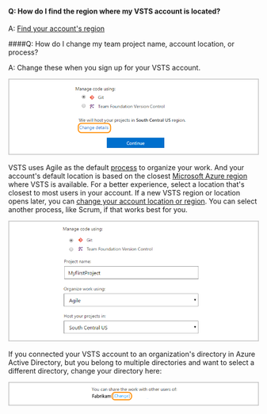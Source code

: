 
#### Q: How do I find the region where my VSTS account is located? 

A: [Find your account's region](../organizations/accounts/change-account-location.md)


####Q: How do I change my team project name, account location, or process? 

A:	Change these when you sign up for your VSTS account. 

<img alt="Change account details" src="../_shared/_img/change-details-standard1.png" style="border: 1px solid #CCCCCC">

VSTS uses Agile as the default 
[process](https://msdn.microsoft.com/Library/vs/alm/work/work-items/guidance/choose-process) 
to organize your work. And your account's default location is based on the closest 
[Microsoft Azure region](https://azure.microsoft.com/en-us/regions) 
where VSTS is available. For a better experience, 
select a location that's closest to most users in your account. If a new VSTS region or location opens later, you can 
[change your account location or region](../organizations/accounts/change-account-location.md).
You can select another process, like Scrum, if that works best for you.

<img alt="Rename team project, change account location, or select another process" src="../_shared/_img/change-details-standard2.png" style="border: 1px solid #CCCCCC">

If you connected your VSTS account to an organization's directory in Azure Active Directory, 
but you belong to multiple directories and want to select a different directory, 
change your directory here:

<img alt="Change your directory" src="../_shared/_img/change-details-standard2-with-directory.png" style="border: 1px solid #CCCCCC">
